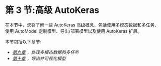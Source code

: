 <title>B16953_Section3_Final_PG_ePub</title>

# 第 3 节:高级 AutoKeras

在本节中，您将了解一些 AutoKeras 高级概念，包括使用多模态数据和多任务、使用 AutoModel 定制模型、导出/部署模型以及使用 AutoKeras 扩展。

本节包括以下章节:

*   [*第九章*](B16953_09_Final_PG_ePub.xhtml#_idTextAnchor129) *，处理多模态数据和多任务*
*   [*第十章*](B16953_10_Final_PG_ePub.xhtml#_idTextAnchor140) *，导出并可视化模型*